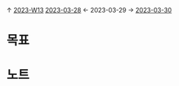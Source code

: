 
↑ [2023-W13](2023-W13.md)
[2023-03-28](2023-03-28.md) ← 2023-03-29 → [2023-03-30](2023-03-30.md)


# 목표



# 노트




